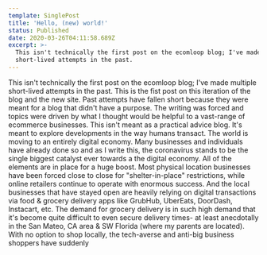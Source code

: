 ```yaml
---
template: SinglePost
title: 'Hello, (new) world!'
status: Published
date: 2020-03-26T04:11:58.689Z
excerpt: >-
  This isn't technically the first post on the ecomloop blog; I've made multiple
  short-lived attempts in the past.
---
```

This isn't technically the first post on the ecomloop blog; I've made multiple short-lived attempts in the past. This is the fist post on this iteration of the blog and the new site. Past attempts have fallen short because they were meant for a blog that didn't have a purpose. The writing was forced and topics were driven by what I thought would be helpful to a vast-range of ecommerce businesses. This isn't meant as a practical advice blog. It's meant to explore developments in the way humans transact. The world is moving to an entirely digital economy. Many businesses and individuals have already done so and as I write this, the coronavirus stands to be the single biggest catalyst ever towards a the digital economy. All of the elements are in place for a huge boost. Most physical location businesses have been forced close to close for "shelter-in-place" restrictions, while online retailers continue to operate with enormous success. And the local businesses that have stayed open are heavily relying on digital transactions via food & grocery delivery apps like GrubHub, UberEats, DoorDash, Instacart, etc. The demand for grocery delivery is in such high demand that it's become quite difficult to even secure delivery times- at least anecdotally in the San Mateo, CA area & SW Florida (where my parents are located). With no option to shop locally, the tech-averse and anti-big business shoppers have suddenly

